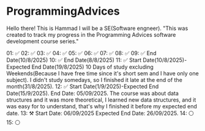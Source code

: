 # ProgrammingAdvices

Hello there!
This is Hammad
I will be a SE(Software engneer).
"This was created to track my progress in the Programming Advices software development course series."

01: ✅
02: ✅
03: ✅
04: ✅
05: ✅
06: ✅
07: ✅
08: ✅ 
09: ✅ End Date(10/8/2025)
10: ✅ End Date(8/8/2025)
11: ✅ Start Date(10/8/2025)-Expected End Date(19/8/2025) 10 Days of study excluding Weekends(Because I have free time since it's short sem and I have only one subject).
        I didn't study somedays, so I finished it late at the end of the month(31/8/2025).
12: ✅ Start Date(1/9/2025)-Expected End Date(15/9/2025). End Date: 05/09/2025. The course was about data structures and it was more theoretical, I learned new data structures, and it was easy for to understand, that's why I finished it before my expected end date.
13: ⚒️ Start Date: 06/09/2025 Expected End Date: 26/09/2025.
14: ⚪
15: ⚪
